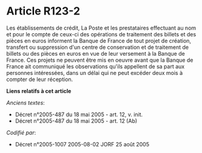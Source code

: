 # Article R123-2

Les établissements de crédit, La Poste et les prestataires effectuant au nom et pour le compte de ceux-ci des opérations de
traitement des billets et des pièces en euros informent la Banque de France de tout projet de création, transfert ou
suppression d'un centre de conservation et de traitement de billets ou des pièces en euros en vue de leur versement à la
Banque de France. Ces projets ne peuvent être mis en oeuvre avant que la Banque de France ait communiqué les observations
qu'ils appellent de sa part aux personnes intéressées, dans un délai qui ne peut excéder deux mois à compter de leur
réception.

**Liens relatifs à cet article**

_Anciens textes_:

  - Décret n°2005-487 du 18 mai 2005 - art. 12, v. init.
  - Décret n°2005-487 du 18 mai 2005 - art. 12 (Ab)

_Codifié par_:

  - Décret n°2005-1007 2005-08-02 JORF 25 août 2005
